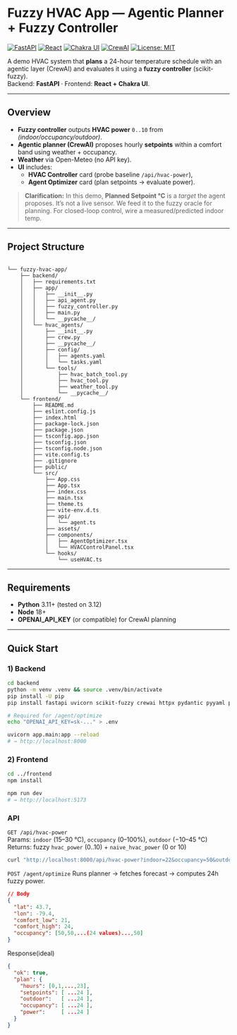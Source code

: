 # Fuzzy HVAC App — Agentic Planner + Fuzzy Controller

[![FastAPI](https://img.shields.io/badge/API-FastAPI-05998B.svg)](https://fastapi.tiangolo.com/)
[![React](https://img.shields.io/badge/Frontend-React-61DAFB.svg)](https://react.dev/)
[![Chakra UI](https://img.shields.io/badge/UI-Chakra%20UI-3CC7C3.svg)](https://chakra-ui.com/)
[![CrewAI](https://img.shields.io/badge/Agents-CrewAI-6E59F7.svg)](https://docs.crewai.com/)
[![License: MIT](https://img.shields.io/badge/License-MIT-blue.svg)](#license)

A demo HVAC system that **plans** a 24-hour temperature schedule with an agentic layer (CrewAI) and evaluates it using a **fuzzy controller** (scikit-fuzzy).  
Backend: **FastAPI** · Frontend: **React + Chakra UI**.

---

## Overview

- **Fuzzy controller** outputs **HVAC power** `0..10` from *(indoor/occupancy/outdoor)*.
- **Agentic planner (CrewAI)** proposes hourly **setpoints** within a comfort band using weather + occupancy.
- **Weather** via Open-Meteo (no API key).
- **UI** includes:
  - **HVAC Controller** card (probe baseline `/api/hvac-power`),
  - **Agent Optimizer** card (plan setpoints → evaluate power).

> **Clarification:** In this demo, **Planned Setpoint °C** is a *target* the agent proposes. It’s not a live sensor. We feed it to the fuzzy oracle for planning. For closed-loop control, wire a measured/predicted indoor temp.

---

## Project Structure
```

└── fuzzy-hvac-app/
    ├── backend/
    │   ├── requirements.txt
    │   ├── app/
    │   │   ├── __init__.py
    │   │   ├── api_agent.py
    │   │   ├── fuzzy_controller.py
    │   │   ├── main.py
    │   │   └── __pycache__/
    │   └── hvac_agents/
    │       ├── __init__.py
    │       ├── crew.py
    │       ├── __pycache__/
    │       ├── config/
    │       │   ├── agents.yaml
    │       │   └── tasks.yaml
    │       └── tools/
    │           ├── hvac_batch_tool.py
    │           ├── hvac_tool.py
    │           ├── weather_tool.py
    │           └── __pycache__/
    └── frontend/
        ├── README.md
        ├── eslint.config.js
        ├── index.html
        ├── package-lock.json
        ├── package.json
        ├── tsconfig.app.json
        ├── tsconfig.json
        ├── tsconfig.node.json
        ├── vite.config.ts
        ├── .gitignore
        ├── public/
        └── src/
            ├── App.css
            ├── App.tsx
            ├── index.css
            ├── main.tsx
            ├── theme.ts
            ├── vite-env.d.ts
            ├── api/
            │   └── agent.ts
            ├── assets/
            ├── components/
            │   ├── AgentOptimizer.tsx
            │   └── HVACControlPanel.tsx
            └── hooks/
                └── useHVAC.ts

```
---

## Requirements

- **Python** 3.11+ (tested on 3.12)
- **Node** 18+
- **OPENAI_API_KEY** (or compatible) for CrewAI planning

---

## Quick Start

### 1) Backend

```bash
cd backend
python -m venv .venv && source .venv/bin/activate
pip install -U pip
pip install fastapi uvicorn scikit-fuzzy crewai httpx pydantic pyyaml python-dotenv

# Required for /agent/optimize
echo "OPENAI_API_KEY=sk-..." > .env

uvicorn app.main:app --reload
# → http://localhost:8000
```

### 2) Frontend
```bash
cd ../frontend
npm install

npm run dev
# → http://localhost:5173

```

### API
`GET /api/hvac-power` \
Params: `indoor` (15–30 °C), `occupancy` (0–100%), `outdoor` (−10–45 °C) \
Returns: fuzzy `hvac_power` (0..10) + `naive_hvac_power` (0 or 10)
```bash
curl "http://localhost:8000/api/hvac-power?indoor=22&occupancy=50&outdoor=20"
```
`POST /agent/optimize`
Runs planner → fetches forecast → computes 24h fuzzy power.
```json
// Body
{
  "lat": 43.7,
  "lon": -79.4,
  "comfort_low": 21,
  "comfort_high": 24,
  "occupancy": [50,50,...(24 values)...,50]
}
```
Response(ideal)
```json
{
  "ok": true,
  "plan": {
    "hours": [0,1,...,23],
    "setpoints": [ ...24 ],
    "outdoor":   [ ...24 ],
    "occupancy": [ ...24 ],
    "power":     [ ...24 ]
  }
}
```